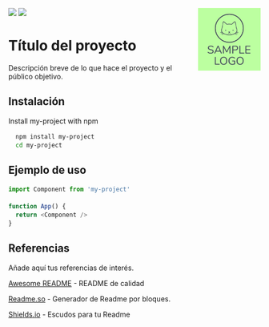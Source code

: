 ![](https://img.shields.io/github/languages/code-size/jpadilla90/Python-Template)
![](https://img.shields.io/github/last-commit/jpadilla90/Python-Template)
<img src="/images/logo.png" width=125 height=125 align="right">

# Título del proyecto

Descripción breve de lo que hace el proyecto y el público objetivo.


## Instalación

Install my-project with npm

```bash
  npm install my-project
  cd my-project
```
    
## Ejemplo de uso

```javascript
import Component from 'my-project'

function App() {
  return <Component />
}
```

## Referencias

Añade aquí tus referencias de interés.

[Awesome README](https://github.com/matiassingers/awesome-readme) - README de calidad

[Readme.so](https://readme.so/es/) - Generador de Readme por bloques.

[Shields.io](https://shields.io/) - Escudos para tu Readme 

